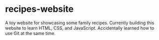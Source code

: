 # recipes-website
A toy website for showcasing some family recipes. Currently building this website to learn HTML, CSS, and JavaScript. Accidentally learned how to use Git at the same time.
